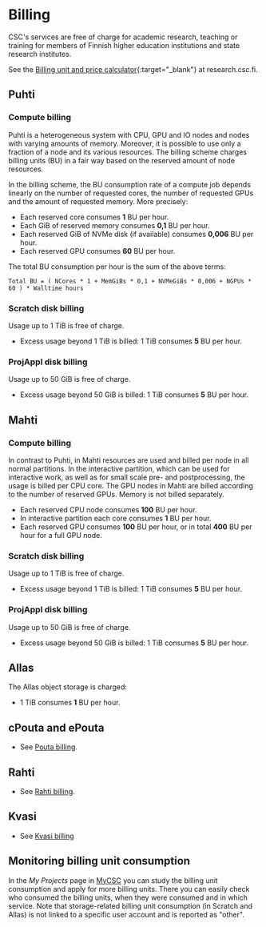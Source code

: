 # Billing

CSC's services are free of charge for academic research, teaching or training for members of Finnish higher education institutions and state research institutes.

See the [Billing unit and price calculator](https://research.csc.fi/billing-and-monitoring#buc){:target="_blank"}
at research.csc.fi.

## Puhti

### Compute billing

Puhti is a heterogeneous system with CPU, GPU and IO nodes and nodes with
varying amounts of memory. Moreover, it is possible to use only a fraction of a
node and its various resources. The billing scheme charges billing units (BU)
in a fair way based on the reserved amount of node resources.

In the billing scheme, the BU consumption rate of a compute job depends
linearly on the number of requested cores, the number of requested GPUs and the
amount of requested memory. More precisely:

 * Each reserved core consumes **1** BU per hour.
 * Each GiB of reserved memory consumes **0,1** BU per hour.
 * Each reserved GiB of NVMe disk (if available) consumes **0,006** BU per hour.
 * Each reserved GPU consumes **60** BU per hour.

The total BU consumption per hour is the sum of the above terms:

` Total BU = ( NCores * 1 + MemGiBs * 0,1 + NVMeGiBs * 0,006 + NGPUs * 60 ) * Walltime hours `

### Scratch disk billing

Usage up to 1 TiB is free of charge. 

* Excess usage beyond 1 TiB is billed: 1 TiB consumes **5** BU per hour.

### ProjAppl disk billing

Usage up to 50 GiB is free of charge. 

* Excess usage beyond 50 GiB is billed: 1 TiB consumes **5** BU per hour.

## Mahti

### Compute billing

In contrast to Puhti, in Mahti resources are used and billed per node in all
normal partitions. In the interactive partition, which can be used for
interactive work, as well as for small scale pre- and postprocessing, the usage
is billed per CPU core.  The GPU nodes in Mahti are billed according to the number of reserved GPUs. Memory is not billed separately.

 * Each reserved CPU node consumes **100** BU per hour.
 * In interactive partition each core consumes **1** BU per hour.
 * Each reserved GPU consumes **100** BU per hour, or in total **400** BU per hour for a full GPU node.

### Scratch disk billing

Usage up to 1 TiB is free of charge. 

* Excess usage beyond 1 TiB is billed: 1 TiB consumes **5** BU per hour.

### ProjAppl disk billing

Usage up to 50 GiB is free of charge. 

* Excess usage beyond 50 GiB is billed: 1 TiB consumes **5** BU per hour.

## Allas

The Allas object storage is charged:

* 1 TiB consumes **1** BU per hour.

## cPouta and ePouta

* See [Pouta billing](../cloud/pouta/accounting.md).

## Rahti

* See [Rahti billing](../cloud/rahti/billing.md).

## Kvasi
* See [Kvasi billing](../computing/kvasi-billing.md)


## Monitoring billing unit consumption

In the _My Projects_ page in [MyCSC](https://my.csc.fi) you can study the
billing unit consumption and apply for more billing units. There you can easily
check who consumed the billing units, when they were consumed and in which
service. Note that storage-related billing unit consumption (in Scratch and
Allas) is not linked to a specific user account and is reported as "other".
